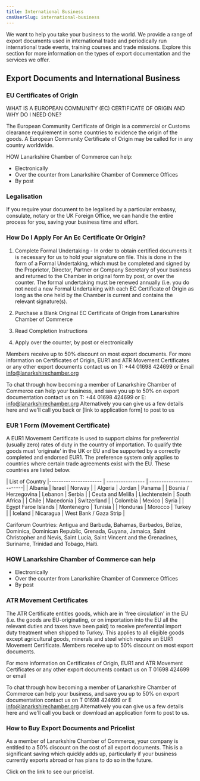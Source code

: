 ```yaml
---
title: International Business
cmsUserSlug: international-business
---
```


We want to help you take your business to the world. We provide a range of export documents used in international trade and periodically run international trade events, training courses and trade missions. Explore this section for more information on the types of export documentation and the services we offer.

## Export Documents and International Business

### EU Certificates of Origin

WHAT IS A EUROPEAN COMMUNITY (EC) CERTIFICATE OF ORIGIN AND WHY DO I NEED ONE?

The European Community Certificate of Origin is a commercial or Customs clearance requirement in some countries to evidence the origin of the goods. A European Community Certificate of Origin may be called for in any country worldwide.

HOW Lanarkshire Chamber of Commerce can help:

- Electronically
- Over the counter from Lanarkshire Chamber of Commerce Offices
- By post

### Legalisation

If you require your document to be legalised by a particular embassy, consulate, notary or the UK Foreign Office, we can handle the entire process for you, saving your business time and effort.

### How Do I Apply For An Ec Certificate Or Origin?

1. Complete Formal Undertaking - In order to obtain certified documents it is necessary for us to hold your signature on file. This is done in the form of a Formal Undertaking, which must be completed and signed by the Proprietor, Director, Partner or Company Secretary of your business and returned to the Chamber in original form by post, or over the counter. The formal undertaking must be renewed annually (i.e. you do not need a new Formal Undertaking with each EC Certificate of Origin as long as the one held by the Chamber is current and contains the relevant signature(s).

2. Purchase a Blank Original EC Certificate of Origin from Lanarkshire Chamber of Commerce

3. Read Completion Instructions

4. Apply over the counter, by post or electronically

Members receive up to 50% discount on most export documents. For more information on Certificates of Origin, EUR1 and ATR Movement Certificates or any other export documents contact us on T: +44 01698 424699 or Email info@lanarkshirechamber.org

To chat through how becoming a member of Lanarkshire Chamber of Commerce can help your business, and save you up to 50% on export documentation contact us on T: +44 01698 424699 or E: info@lanarkshirechamber.org Alternatively you can give us a few details here and we'll call you back or [link to application form] to post to us

### EUR 1 Form (Movement Certificate)

A EUR1 Movement Certificate is used to support claims for preferential (usually zero) rates of duty in the country of importation. To qualify thte goods must 'originate' in the UK or EU and be supported by a correctly completed and endorsed EUR1. The preference system only applies to countries where certain trade agreements exist with the EU. These countries are listed below.

| List of Country
|---------------------- | ---------------- | -------------------------|
| Albania               | Israel           | Norway                   |
| Algeria               | Jordan           | Panama                   |
| Bosnia / Herzegovina  | Lebanon          | Serbia                   |
| Ceuta and Melilla     | Liechtenstein    | South Africa             |
| Chile                 | Macedonia        | Switzerland              |
| Colombia              | Mexico           | Syria                    |
| Egypt Faroe Islands   | Montenegro       | Tunisia                  |
| Honduras              | Morocco          | Turkey                   |
| Iceland               | Nicaragua        | West Bank / Gaza Strip   |

Cariforum Countries: Antigua and Barbuda, Bahamas, Barbados, Belize, Dominica, Dominican Republic, Grenada, Guyana, Jamaica, Saint Christopher and Nevis, Saint Lucia, Saint Vincent and the Grenadines, Suriname, Trinidad and Tobago, Haiti.

### HOW Lanarkshire Chamber of Commerce can help

- Electronically
- Over the counter from Lanarkshire Chamber of Commerce Offices
- By post

### ATR Movement Certificates

The ATR Certificate entitles goods, which are in 'free circulation' in the EU (i.e. the goods are EU-originating, or on importation into the EU all the relevant duties and taxes have been paid) to receive preferential import duty treatment when shipped to Turkey. This applies to all eligible goods except agricultural goods, minerals and steel which require an EUR1 Movement Certificate.
Members receive up to 50% discount on most export documents.

For more information on Certificates of Origin, EUR1 and ATR Movement Certificates or any other export documents contact us on T 01698 424699 or email

To chat through how becoming a member of Lanarkshire Chamber of Commerce can help your business, and save you up to 50% on export documentation contact us on T 01698 424699 or E info@lanarkshirechamber.org Alternatively you can give us a few details here and we'll call you back or download an application form to post to us.

### How to Buy Export Documents and Pricelist

As a member of Lanarkshire Chamber of Commerce, your company is entitled to a 50% discount on the cost of all export documents. This is a significant saving which quickly adds up, particularly if your business currently exports abroad or has plans to do so in the future.

Click on the link to see our pricelist.